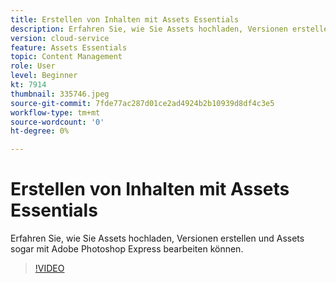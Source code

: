 ```yaml
---
title: Erstellen von Inhalten mit Assets Essentials
description: Erfahren Sie, wie Sie Assets hochladen, Versionen erstellen und Assets sogar mit Adobe Photoshop Express bearbeiten können.
version: cloud-service
feature: Assets Essentials
topic: Content Management
role: User
level: Beginner
kt: 7914
thumbnail: 335746.jpeg
source-git-commit: 7fde77ac287d01ce2ad4924b2b10939d8df4c3e5
workflow-type: tm+mt
source-wordcount: '0'
ht-degree: 0%

---
```


# Erstellen von Inhalten mit Assets Essentials

Erfahren Sie, wie Sie Assets hochladen, Versionen erstellen und Assets sogar mit Adobe Photoshop Express bearbeiten können.

>[!VIDEO](https://video.tv.adobe.com/v/335746/?quality=9&learn=on)
